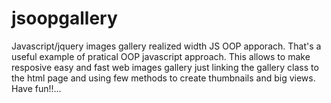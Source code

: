 # jsoopgallery
Javascript/jquery images gallery realized width JS OOP apporach.
That's a useful example of pratical OOP javascript approach. This allows to make resposive easy and fast web images gallery just linking the gallery class to the html page
and using few methods to create thumbnails and big views. 
Have fun!!...
